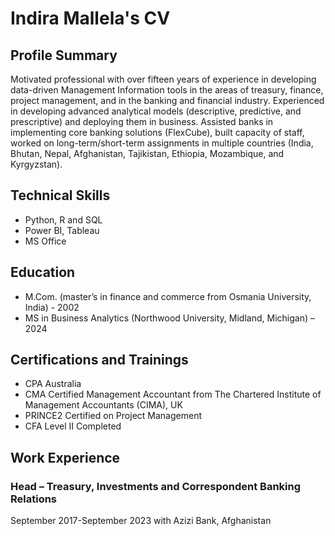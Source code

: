 # Indira Mallela's CV

## Profile Summary
Motivated professional with over fifteen years of experience in developing data-driven Management Information tools in the areas of treasury, finance, project management, and in the banking and financial industry. Experienced in developing advanced analytical models (descriptive, predictive, and prescriptive) and deploying them in business. Assisted banks in implementing core banking solutions (FlexCube), built capacity of staff, worked on long-term/short-term assignments in multiple countries (India, Bhutan, Nepal, Afghanistan, Tajikistan, Ethiopia, Mozambique, and Kyrgyzstan).

## Technical Skills
- Python, R and SQL
- Power BI, Tableau
- MS Office

## Education
- M.Com. (master’s in finance and commerce from Osmania University, India) - 2002
- MS in Business Analytics (Northwood University, Midland, Michigan) – 2024

## Certifications and Trainings
- CPA Australia
- CMA Certified Management Accountant from The Chartered Institute of Management Accountants (CIMA), UK
- PRINCE2 Certified on Project Management
- CFA Level II Completed

## Work Experience
### Head – Treasury, Investments and Correspondent Banking Relations
September 2017-September 2023 with Azizi Bank, Afghanistan
